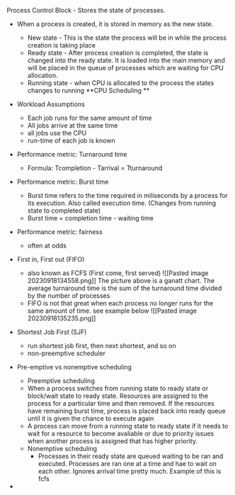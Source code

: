 Process Control Block - Stores the state of processes. 
- When a process is created, it is stored in memory as the new state.
	- New state - This is the state the process will be in while the process creation is taking place 
	- Ready state - After process creation is completed, the state is changed into the ready state. It is loaded into the main memory and will be placed in the queue of processes which are waiting for CPU allocation.
	- Running state - when CPU is allocated to the process the states changes to running 
**CPU Scheduling **
- Workload Assumptions
	- Each job runs for the same amount of time
	- All jobs arrive at the same time
	- all jobs use the CPU
	- run-time of each job is known
- Performance metric: Turnaround time
	- Formula: Tcompletion - Tarrival = Tturnaround
- Performance metric: Burst time
	- Burst time refers to the time required in miliseconds by a process for its execution. Also called execution time. (Changes from running state to completed state)
	- Burst time = completion time - waiting time 
- Performance metric: fairness
	- often at odds
- First in, First out (FIFO)
	- also known as FCFS (First come, first served)
	![[Pasted image 20230918134558.png]]
		The picture above is a ganatt chart. The average turnaround time is the sum of the turnaround time divided by the number of processes
	- FIFO is not that great when each process no longer runs for the same amount of time. see example below
	![[Pasted image 20230918135235.png]]
- Shortest Job First (SJF)
	- run shortest job first, then next shortest, and so on
	- non-preemptive scheduler 

- Pre-emptive vs nonemptive scheduling
	- Preemptive scheduling
	- When a process switches from running state to ready state or block/wait state to ready state. Resources are assigned to the process for a particular time and then removed. If the resources have remaining burst time, process is placed back into ready queue until it is given the chance to execute again 
	- A process can move from a running state to ready state if it needs to wait for a resource to become avaliable or due to priority issues when another process is assigned that has higher priority. 
	- Nonemptive scheduling
		- Processes in their ready state are queued waiting to be ran and executed. Processes are ran one at a time and hae to wait on each other. Ignores arrival time pretty much. Example of this is fcfs 
- 